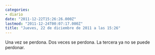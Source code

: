 ```yaml
---
categories:
- diario
date: "2011-12-22T15:26:26.000Z"
lastmod: "2011-12-24T00:07:17.000Z"
title: "Jueves, 22 de diciembre de 2011 a las 15:26"
---
```


Una vez se perdona. Dos veces se perdona. La tercera ya no se puede perdonar.